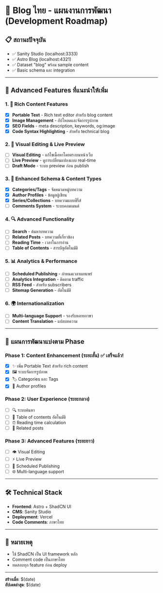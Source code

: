 # 🚀 Blog ไทย - แผนงานการพัฒนา (Development Roadmap)

## 📋 สถานะปัจจุบัน
- ✅ Sanity Studio (localhost:3333)
- ✅ Astro Blog (localhost:4321)
- ✅ Dataset "blog" พร้อม sample content
- ✅ Basic schema และ integration

---

## 🚀 Advanced Features ที่แนะนำให้เพิ่ม

### 1. 📝 Rich Content Features
- [x] **Portable Text** - Rich text editor สำหรับ blog content
- [x] **Image Management** - อัปโหลดและจัดการรูปภาพ
- [x] **SEO Fields** - meta description, keywords, og:image
- [x] **Code Syntax Highlighting** - สำหรับ technical blog

### 2. 🎨 Visual Editing & Live Preview
- [ ] **Visual Editing** - แก้ไขเนื้อหาโดยตรงบนหน้าเว็บ
- [ ] **Live Preview** - ดูการเปลี่ยนแปลงแบบ real-time
- [ ] **Draft Mode** - ระบบ preview ก่อน publish

### 3. 📱 Enhanced Schema & Content Types
- [x] **Categories/Tags** - จัดหมวดหมู่บทความ
- [x] **Author Profiles** - ข้อมูลผู้เขียน
- [x] **Series/Collections** - บทความแบบซีรี่ส์
- [ ] **Comments System** - ระบบคอมเมนต์

### 4. 🔍 Advanced Functionality
- [ ] **Search** - ค้นหาบทความ
- [ ] **Related Posts** - บทความที่เกี่ยวข้อง
- [ ] **Reading Time** - เวลาในการอ่าน
- [ ] **Table of Contents** - สารบัญอัตโนมัติ

### 5. 📊 Analytics & Performance
- [ ] **Scheduled Publishing** - กำหนดเวลาเผยแพร่
- [ ] **Analytics Integration** - ติดตาม traffic
- [ ] **RSS Feed** - สำหรับ subscribers
- [ ] **Sitemap Generation** - อัตโนมัติ

### 6. 🌍 Internationalization
- [ ] **Multi-language Support** - รองรับหลายภาษา
- [ ] **Content Translation** - แปลบทความ

---

## 🎯 แผนการพัฒนาแบ่งตาม Phase

### Phase 1: **Content Enhancement** (ระยะสั้น) ✅ เสร็จแล้ว!
- [x] ✨ เพิ่ม Portable Text สำหรับ rich content
- [x] 🖼️ ระบบจัดการรูปภาพ
- [x] 🏷️ Categories และ Tags
- [x] 👤 Author profiles

### Phase 2: **User Experience** (ระยะกลาง)
- [ ] 🔍 ระบบค้นหา
- [ ] 📖 Table of contents อัตโนมัติ
- [ ] ⏰ Reading time calculation
- [ ] 🔗 Related posts

### Phase 3: **Advanced Features** (ระยะยาว)
- [ ] 👁️ Visual Editing
- [ ] ⚡ Live Preview
- [ ] 📅 Scheduled Publishing
- [ ] 🌐 Multi-language support

---

## 🛠️ Technical Stack
- **Frontend**: Astro + ShadCN UI
- **CMS**: Sanity Studio
- **Deployment**: Vercel
- **Code Comments**: ภาษาไทย

---

## 📝 หมายเหตุ
- ใช้ ShadCN เป็น UI framework หลัก
- Comment code เป็นภาษาไทย
- ทดสอบทุก feature ก่อน deploy

---

**สร้างเมื่อ**: $(date)  
**อัปเดตล่าสุด**: $(date) 